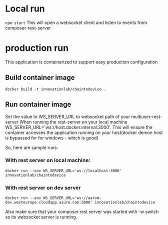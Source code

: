 # Local run
`npm start`
This will open a websocket client  and listen to events from composer-rest-server

# production run
This application is containerized to support easy production configuration

## Build container image
`docker build -t innovationlab/chaintodevice .`


## Run container image
Set the value to WS_SERVER_URL to websocket path of your multiuser-rest-server
When running the rest-server on your local machine WS_SERVER_URL='ws://host.docker.internal:3000'. This will ensure the container accesses the application running on your host(docker demon host is bypassed for for windows - which is good)

So, here are sample runs:
### With rest server on local machine:
`docker run --env WS_SERVER_URL='ws://localhost:3000' innovationlab/chaintodevice`

### With rest server on dev server
`docker run --env WS_SERVER_URL='ws://aarvm-dev.westeurope.cloudapp.azure.com:3000' innovationlab/chaintodevice`

Also make sure that your composer rest server was started with -w switch so its websocket server is running.